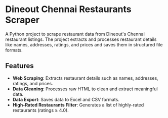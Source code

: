 # Dineout Chennai Restaurants Scraper

A Python project to scrape restaurant data from Dineout's Chennai restaurant listings. The project extracts and processes restaurant details like names, addresses, ratings, and prices and saves them in structured file formats.

## Features

- **Web Scraping**: Extracts restaurant details such as names, addresses, ratings, and prices.
- **Data Cleaning**: Processes raw HTML to clean and extract meaningful data.
- **Data Export**: Saves data to Excel and CSV formats.
- **High-Rated Restaurants Filter**: Generates a list of highly-rated restaurants (ratings ≥ 4.0).


